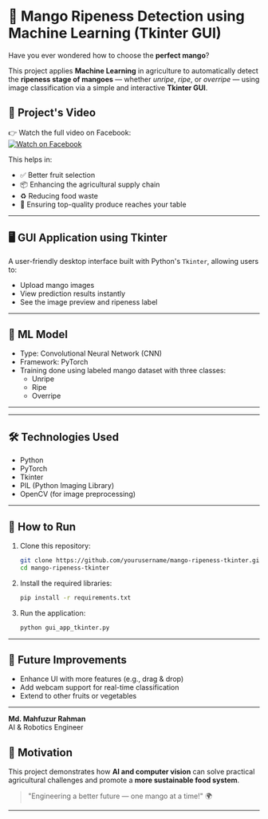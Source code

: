 # 🥭 Mango Ripeness Detection using Machine Learning (Tkinter GUI)

Have you ever wondered how to choose the **perfect mango**?

This project applies **Machine Learning** in agriculture to automatically detect the **ripeness stage of mangoes** — whether *unripe*, *ripe*, or *overripe* — using image classification via a simple and interactive **Tkinter GUI**.

## 🎥 Project's Video

👉 Watch the full video on Facebook:  
[![Watch on Facebook](https://thumbs.dreamstime.com/b/sleek-white-android-analyzing-vibrant-mango-futuristic-white-android-glowing-red-eyes-carefully-analyzing-large-ripe-348879703.jpg)](https://fb.watch/AC6wzn2GbU/)


This helps in:
- ✅ Better fruit selection
- 📦 Enhancing the agricultural supply chain
- ♻️ Reducing food waste
- 🥗 Ensuring top-quality produce reaches your table

---

## 🖥️ GUI Application using Tkinter

A user-friendly desktop interface built with Python's `Tkinter`, allowing users to:
- Upload mango images
- View prediction results instantly
- See the image preview and ripeness label

---

## 🧠 ML Model

- Type: Convolutional Neural Network (CNN)
- Framework: PyTorch
- Training done using labeled mango dataset with three classes:
  - Unripe
  - Ripe
  - Overripe

---

---

## 🛠️ Technologies Used

- Python
- PyTorch
- Tkinter
- PIL (Python Imaging Library)
- OpenCV (for image preprocessing)

---

## 🔮 How to Run

1. Clone this repository:
    ```bash
    git clone https://github.com/yourusername/mango-ripeness-tkinter.git
    cd mango-ripeness-tkinter
    ```

2. Install the required libraries:
    ```bash
    pip install -r requirements.txt
    ```

3. Run the application:
    ```bash
    python gui_app_tkinter.py
    ```

---

## 🌱 Future Improvements

- Enhance UI with more features (e.g., drag & drop)
- Add webcam support for real-time classification
- Extend to other fruits or vegetables

---

**Md. Mahfuzur Rahman**  
AI & Robotics Engineer  


## 🌟 Motivation

This project demonstrates how **AI and computer vision** can solve practical agricultural challenges and promote a **more sustainable food system**.

> "Engineering a better future — one mango at a time!" 🌍

---




